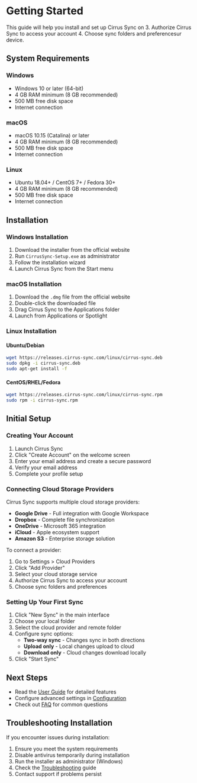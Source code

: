 # Getting Started

This guide will help you install and set up Cirrus Sync on 3. Authorize Cirrus Sync to access your account
4. Choose sync folders and preferencesur device.

## System Requirements

### Windows
- Windows 10 or later (64-bit)
- 4 GB RAM minimum (8 GB recommended)
- 500 MB free disk space
- Internet connection

### macOS
- macOS 10.15 (Catalina) or later
- 4 GB RAM minimum (8 GB recommended)
- 500 MB free disk space
- Internet connection

### Linux
- Ubuntu 18.04+ / CentOS 7+ / Fedora 30+
- 4 GB RAM minimum (8 GB recommended)
- 500 MB free disk space
- Internet connection

## Installation

### Windows Installation

1. Download the installer from the official website
2. Run `CirrusSync-Setup.exe` as administrator
3. Follow the installation wizard
4. Launch Cirrus Sync from the Start menu

### macOS Installation

1. Download the `.dmg` file from the official website
2. Double-click the downloaded file
3. Drag Cirrus Sync to the Applications folder
4. Launch from Applications or Spotlight

### Linux Installation

#### Ubuntu/Debian
```bash
wget https://releases.cirrus-sync.com/linux/cirrus-sync.deb
sudo dpkg -i cirrus-sync.deb
sudo apt-get install -f
```

#### CentOS/RHEL/Fedora
```bash
wget https://releases.cirrus-sync.com/linux/cirrus-sync.rpm
sudo rpm -i cirrus-sync.rpm
```

## Initial Setup

### Creating Your Account

1. Launch Cirrus Sync
2. Click "Create Account" on the welcome screen
3. Enter your email address and create a secure password
4. Verify your email address
5. Complete your profile setup

### Connecting Cloud Storage Providers

Cirrus Sync supports multiple cloud storage providers:

- **Google Drive** - Full integration with Google Workspace
- **Dropbox** - Complete file synchronization
- **OneDrive** - Microsoft 365 integration
- **iCloud** - Apple ecosystem support
- **Amazon S3** - Enterprise storage solution

To connect a provider:

1. Go to Settings > Cloud Providers
2. Click "Add Provider"
3. Select your cloud storage service
4. Authorize Cirrus Sync to access your account
5. Choose sync folders and preferences

### Setting Up Your First Sync

1. Click "New Sync" in the main interface
2. Choose your local folder
3. Select the cloud provider and remote folder
4. Configure sync options:
   - **Two-way sync** - Changes sync in both directions
   - **Upload only** - Local changes upload to cloud
   - **Download only** - Cloud changes download locally
5. Click "Start Sync"

## Next Steps

- Read the [User Guide](user-guide.md) for detailed features
- Configure advanced settings in [Configuration](configuration.md)
- Check out [FAQ](faq.md) for common questions

## Troubleshooting Installation

If you encounter issues during installation:

1. Ensure you meet the system requirements
2. Disable antivirus temporarily during installation
3. Run the installer as administrator (Windows)
4. Check the [Troubleshooting](troubleshooting.md) guide
5. Contact support if problems persist
